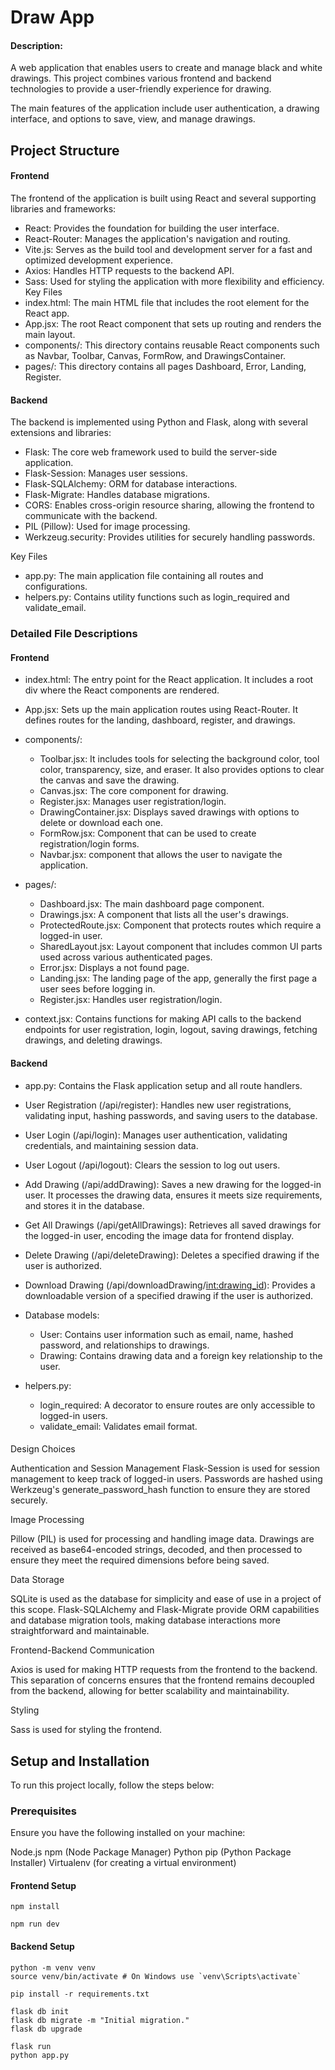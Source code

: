 # Draw App

#### Description:

A web application that enables users to create and manage black and white drawings. This project combines various frontend and backend technologies to provide a user-friendly experience for drawing.

The main features of the application include user authentication, a drawing interface, and options to save, view, and manage drawings.

## Project Structure

#### Frontend

The frontend of the application is built using React and several supporting libraries and frameworks:

- React: Provides the foundation for building the user interface.
- React-Router: Manages the application's navigation and routing.
- Vite.js: Serves as the build tool and development server for a fast and optimized development experience.
- Axios: Handles HTTP requests to the backend API.
- Sass: Used for styling the application with more flexibility and efficiency.
  Key Files
- index.html: The main HTML file that includes the root element for the React app.
- App.jsx: The root React component that sets up routing and renders the main layout.
- components/: This directory contains reusable React components such as Navbar, Toolbar, Canvas, FormRow, and DrawingsContainer.
- pages/: This directory contains all pages Dashboard, Error, Landing, Register.

#### Backend

The backend is implemented using Python and Flask, along with several extensions and libraries:

- Flask: The core web framework used to build the server-side application.
- Flask-Session: Manages user sessions.
- Flask-SQLAlchemy: ORM for database interactions.
- Flask-Migrate: Handles database migrations.
- CORS: Enables cross-origin resource sharing, allowing the frontend to communicate with the backend.
- PIL (Pillow): Used for image processing.
- Werkzeug.security: Provides utilities for securely handling passwords.

Key Files

- app.py: The main application file containing all routes and configurations.
- helpers.py: Contains utility functions such as login_required and validate_email.

### Detailed File Descriptions

#### Frontend

- index.html: The entry point for the React application. It includes a root div where the React components are rendered.

- App.jsx: Sets up the main application routes using React-Router. It defines routes for the landing, dashboard, register, and drawings.

- components/:

  - Toolbar.jsx: It includes tools for selecting the background color, tool color, transparency, size, and eraser. It also provides options to clear the canvas and save the drawing.
  - Canvas.jsx: The core component for drawing.
  - Register.jsx: Manages user registration/login.
  - DrawingContainer.jsx: Displays saved drawings with options to delete or download each one.
  - FormRow.jsx: Component that can be used to create registration/login forms.
  - Navbar.jsx: component that allows the user to navigate the application.

- pages/:

  - Dashboard.jsx: The main dashboard page component.
  - Drawings.jsx: A component that lists all the user's drawings.
  - ProtectedRoute.jsx: Component that protects routes which require a logged-in user.
  - SharedLayout.jsx: Layout component that includes common UI parts used across various authenticated pages.
  - Error.jsx: Displays a not found page.
  - Landing.jsx: The landing page of the app, generally the first page a user sees before logging in.
  - Register.jsx: Handles user registration/login.

- context.jsx: Contains functions for making API calls to the backend endpoints for user registration, login, logout, saving drawings, fetching drawings, and deleting drawings.

#### Backend

- app.py: Contains the Flask application setup and all route handlers.

- User Registration (/api/register): Handles new user registrations, validating input, hashing passwords, and saving users to the database.
- User Login (/api/login): Manages user authentication, validating credentials, and maintaining session data.
- User Logout (/api/logout): Clears the session to log out users.
- Add Drawing (/api/addDrawing): Saves a new drawing for the logged-in user. It processes the drawing data, ensures it meets size requirements, and stores it in the database.
- Get All Drawings (/api/getAllDrawings): Retrieves all saved drawings for the logged-in user, encoding the image data for frontend display.
- Delete Drawing (/api/deleteDrawing): Deletes a specified drawing if the user is authorized.
- Download Drawing (/api/downloadDrawing/<int:drawing_id>): Provides a downloadable version of a specified drawing if the user is authorized.
- Database models:
  - User: Contains user information such as email, name, hashed password, and relationships to drawings.
  - Drawing: Contains drawing data and a foreign key relationship to the user.
- helpers.py:
  - login_required: A decorator to ensure routes are only accessible to logged-in users.
  - validate_email: Validates email format.

####

Design Choices

Authentication and Session Management
Flask-Session is used for session management to keep track of logged-in users. Passwords are hashed using Werkzeug's generate_password_hash function to ensure they are stored securely.

Image Processing

Pillow (PIL) is used for processing and handling image data. Drawings are received as base64-encoded strings, decoded, and then processed to ensure they meet the required dimensions before being saved.

Data Storage

SQLite is used as the database for simplicity and ease of use in a project of this scope. Flask-SQLAlchemy and Flask-Migrate provide ORM capabilities and database migration tools, making database interactions more straightforward and maintainable.

Frontend-Backend Communication

Axios is used for making HTTP requests from the frontend to the backend. This separation of concerns ensures that the frontend remains decoupled from the backend, allowing for better scalability and maintainability.

Styling

Sass is used for styling the frontend.

###

###

## Setup and Installation

To run this project locally, follow the steps below:

### Prerequisites

Ensure you have the following installed on your machine:

Node.js
npm (Node Package Manager)
Python
pip (Python Package Installer)
Virtualenv (for creating a virtual environment)

#### Frontend Setup

```
npm install

npm run dev
```

#### Backend Setup

```
python -m venv venv
source venv/bin/activate # On Windows use `venv\Scripts\activate`

pip install -r requirements.txt

flask db init
flask db migrate -m "Initial migration."
flask db upgrade

flask run
python app.py
```
